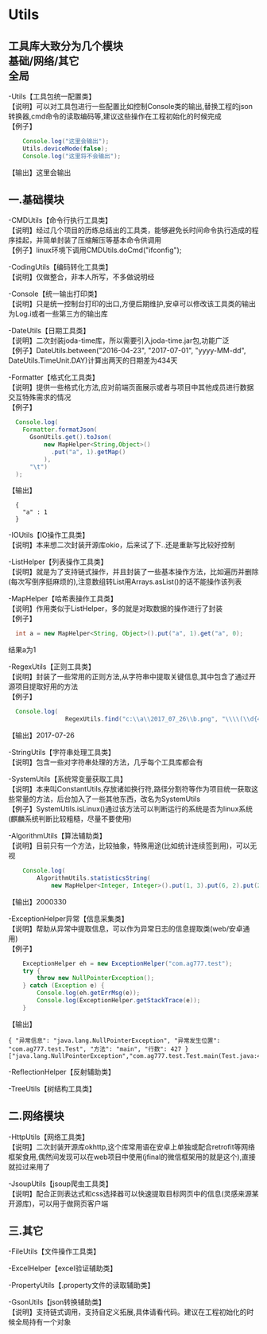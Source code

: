 Utils
====
工具库大致分为几个模块<br>
基础/网络/其它<br>
全局
----
-Utils【工具包统一配置类】<br>
【说明】可以对工具包进行一些配置比如控制Console类的输出,替换工程的json转换器,cmd命令的读取编码等,建议这些操作在工程初始化的时候完成<br>
【例子】
```Java
	Console.log("这里会输出");
	Utils.deviceMode(false);
	Console.log("这里将不会输出");
```
【输出】这里会输出<br>

一.基础模块<br>
----

-CMDUtils【命令行执行工具类】<br>
【说明】经过几个项目的历练总结出的工具类，能够避免长时间命令执行造成的程序挂起，并简单封装了压缩解压等基本命令供调用<br>
【例子】linux环境下调用CMDUtils.doCmd("ifconfig");<br>

-CodingUtils【编码转化工具类】<br>
【说明】仅做整合，非本人所写，不多做说明经<br>

-Console【统一输出打印类】<br>
【说明】只是统一控制台打印的出口,方便后期维护,安卓可以修改该工具类的输出为Log.i或者一些第三方的输出库<br>

-DateUtils【日期工具类】<br>
【说明】二次封装joda-time库，所以需要引入joda-time.jar包,功能广泛<br>
【例子】DateUtils.between("2016-04-23", "2017-07-01", "yyyy-MM-dd", DateUtils.TimeUnit.DAY)计算出两天的日期差为434天<br>

-Formatter【格式化工具类】<br>
【说明】提供一些格式化方法,应对前端页面展示或者与项目中其他成员进行数据交互特殊需求的情况<br>
【例子】<br>
```Java
  Console.log(
    Formatter.formatJson(
      GsonUtils.get().toJson(
          new MapHelper<String,Object>()
            .put("a", 1).getMap()
          ),
      "\t")
  );
```
【输出】<br>
```
  {
    "a" : 1
  }
```

-IOUtils【IO操作工具类】<br>
【说明】本来想二次封装开源库okio，后来试了下..还是重新写比较好控制<br>

-ListHelper【列表操作工具类】<br>
【说明】就是为了支持链式操作，并且封装了一些基本操作方法，比如遍历并删除(每次写倒序挺麻烦的),注意数组转List用Arrays.asList()的话不能操作该列表<br>

-MapHelper【哈希表操作工具类】<br>
【说明】作用类似于ListHelper，多的就是对取数据的操作进行了封装<br>
【例子】<br>
```Java
  int a = new MapHelper<String, Object>().put("a", 1).get("a", 0);
```
结果a为1<br>

-RegexUtils【正则工具类】<br>
【说明】封装了一些常用的正则方法,从字符串中提取关键信息,其中包含了通过开源项目提取好用的方法<br>
【例子】<br>
```Java
  Console.log(
				RegexUtils.find("c:\\a\\2017_07_26\\b.png", "\\\\(\\d{4})_(\\d{2})_(\\d{2})\\\\","$1-$2-$3"));
```
【输出】2017-07-26<br>

-StringUtils【字符串处理工具类】<br>
【说明】包含一些对字符串处理的方法，几乎每个工具库都会有<br>

-SystemUtils【系统常变量获取工具】<br>
【说明】本来叫ConstantUtils,存放诸如换行符,路径分割符等作为项目统一获取这些常量的方法，后台加入了一些其他东西，改名为SystemUtils<br>
【例子】SystemUtils.isLinux()通过该方法可以判断运行的系统是否为linux系统(麒麟系统判断比较粗糙，尽量不要使用)<br>

-AlgorithmUtils【算法辅助类】<br>
【说明】目前只有一个方法，比较抽象，特殊用途(比如统计连续签到用)，可以无视<br>
```Java
	Console.log(
		AlgorithmUtils.statisticsString(
			new MapHelper<Integer, Integer>().put(1, 3).put(6, 2).put(2, 3).getMap(), 4));
```
【输出】2000330<br>

-ExceptionHelper异常【信息采集类】<br>
【说明】帮助从异常中提取信息，可以作为异常日志的信息提取类(web/安卓通用)<br>
【例子】<br>
```Java
	ExceptionHelper eh = new ExceptionHelper("com.ag777.test");
	try {
		throw new NullPointerException();
	} catch (Exception e) {
		Console.log(eh.getErrMsg(e));
		Console.log(ExceptionHelper.getStackTrace(e));
	}
```
【输出】<br>
```
{ "异常信息": "java.lang.NullPointerException", "异常发生位置": "com.ag777.test.Test", "方法": "main", "行数": 427 }
["java.lang.NullPointerException","com.ag777.test.Test.main(Test.java:427)"]
```

-ReflectionHelper【反射辅助类】<br>

-TreeUtils【树结构工具类】<br>

二.网络模块<br>
----
-HttpUtils【网络工具类】<br>
【说明】二次封装开源库okhttp,这个库常用语在安卓上单独或配合retrofit等网络框架食用,偶然间发现可以在web项目中使用(jfinal的微信框架用的就是这个),直接就拉过来用了<br>

-JsoupUtils【jsoup爬虫工具类】<br>
【说明】配合正则表达式和css选择器可以快速提取目标网页中的信息(灵感来源某开源库)，可以用于做网页客户端<br>

三.其它<br>
----
-FileUtils【文件操作工具类】<br>

-ExcelHelper【excel验证辅助类】<br>

-PropertyUtils【.property文件的读取辅助类】<br>

-GsonUtils【json转换辅助类】<br>
【说明】支持链式调用，支持自定义拓展,具体请看代码。建议在工程初始化的时候全局持有一个对象<br>
